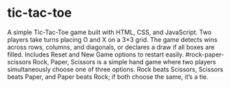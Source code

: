 # tic-tac-toe
A simple Tic-Tac-Toe game built with HTML, CSS, and JavaScript. Two players take turns placing O and X on a 3×3 grid. The game detects wins across rows, columns, and diagonals, or declares a draw if all boxes are filled. Includes Reset and New Game options to restart easily.
#rock-paper-scissors
Rock, Paper, Scissors is a simple hand game where two players simultaneously choose one of three options. Rock beats Scissors, Scissors beats Paper, and Paper beats Rock; if both choose the same, it’s a tie.
